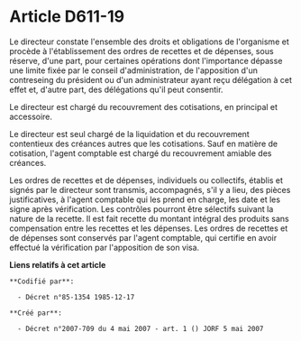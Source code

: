 # Article D611-19

Le directeur constate l'ensemble des droits et obligations de l'organisme et procède à l'établissement des ordres de recettes
et de dépenses, sous réserve, d'une part, pour certaines opérations dont l'importance dépasse une limite fixée par le conseil
d'administration, de l'apposition d'un contreseing du président ou d'un administrateur ayant reçu délégation à cet effet et,
d'autre part, des délégations qu'il peut consentir.

Le directeur est chargé du recouvrement des cotisations, en principal et accessoire.

Le directeur est seul chargé de la liquidation et du recouvrement contentieux des créances autres que les cotisations. Sauf
en matière de cotisation, l'agent comptable est chargé du recouvrement amiable des créances.

Les ordres de recettes et de dépenses, individuels ou collectifs, établis et signés par le directeur sont transmis,
accompagnés, s'il y a lieu, des pièces justificatives, à l'agent comptable qui les prend en charge, les date et les signe
après vérification. Les contrôles pourront être sélectifs suivant la nature de la recette. Il est fait recette du montant
intégral des produits sans compensation entre les recettes et les dépenses. Les ordres de recettes et de dépenses sont
conservés par l'agent comptable, qui certifie en avoir effectué la vérification par l'apposition de son visa.

**Liens relatifs à cet article**

	**Codifié par**:

	  - Décret n°85-1354 1985-12-17

	**Créé par**:

	  - Décret n°2007-709 du 4 mai 2007 - art. 1 () JORF 5 mai 2007
